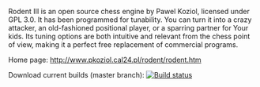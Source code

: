 Rodent III is an open source chess engine by Pawel Koziol, licensed under GPL 3.0. It has been programmed for tunability. You can turn it into a crazy attacker, an old-fashioned positional player, or a sparring partner for Your kids. Its tuning options are both intuitive and relevant from the chess point of view, making it a perfect free replacement of commercial programs.

Home page: http://www.pkoziol.cal24.pl/rodent/rodent.htm

Download current builds (master branch): [![Build status](https://ci.appveyor.com/api/projects/status/9cm7pjvhghq02qed/branch/master?svg=true)](https://ci.appveyor.com/project/tico-tico/rodent-iii/branch/master)
